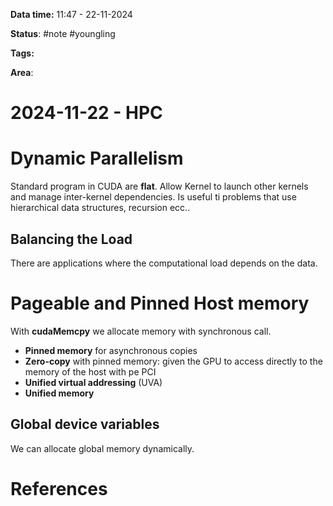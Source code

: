 **Data time:** 11:47 - 22-11-2024

**Status**: #note #youngling 

**Tags:** 

**Area**: 
# 2024-11-22 - HPC

# Dynamic Parallelism
Standard program in CUDA are **flat**. Allow Kernel to launch other kernels and manage inter-kernel dependencies. Is useful ti problems that use hierarchical data structures, recursion ecc..

## Balancing the Load
There are applications where the computational load depends on the data.

# Pageable and Pinned Host memory
With **cudaMemcpy** we allocate memory with synchronous call. 
- **Pinned memory** for asynchronous copies
- **Zero-copy** with pinned memory: given the GPU to access directly to the memory of the host with pe PCI
- **Unified virtual addressing** (UVA) 
- **Unified memory** 

## Global device variables
We can allocate global memory dynamically. 
# References